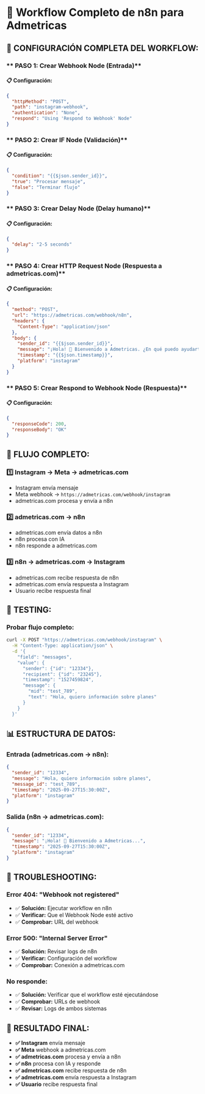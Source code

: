 # 🔧 Workflow Completo de n8n para Admetricas

## 🎯 **CONFIGURACIÓN COMPLETA DEL WORKFLOW:**

### ** PASO 1: Crear Webhook Node (Entrada)**

#### **📋 Configuración:**
```json
{
  "httpMethod": "POST",
  "path": "instagram-webhook",
  "authentication": "None",
  "respond": "Using 'Respond to Webhook' Node"
}
```

### ** PASO 2: Crear IF Node (Validación)**

#### **📋 Configuración:**
```json
{
  "condition": "{{$json.sender_id}}",
  "true": "Procesar mensaje",
  "false": "Terminar flujo"
}
```

### ** PASO 3: Crear Delay Node (Delay humano)**

#### **📋 Configuración:**
```json
{
  "delay": "2-5 seconds"
}
```

### ** PASO 4: Crear HTTP Request Node (Respuesta a admetricas.com)**

#### **📋 Configuración:**
```json
{
  "method": "POST",
  "url": "https://admetricas.com/webhook/n8n",
  "headers": {
    "Content-Type": "application/json"
  },
  "body": {
    "sender_id": "{{$json.sender_id}}",
    "message": "¡Hola! 👋 Bienvenido a Admetricas. ¿En qué puedo ayudarte?",
    "timestamp": "{{$json.timestamp}}",
    "platform": "instagram"
  }
}
```

### ** PASO 5: Crear Respond to Webhook Node (Respuesta)**

#### **📋 Configuración:**
```json
{
  "responseCode": 200,
  "responseBody": "OK"
}
```

## 🔄 **FLUJO COMPLETO:**

### **1️⃣ Instagram → Meta → admetricas.com**
- Instagram envía mensaje
- Meta webhook → `https://admetricas.com/webhook/instagram`
- admetricas.com procesa y envía a n8n

### **2️⃣ admetricas.com → n8n**
- admetricas.com envía datos a n8n
- n8n procesa con IA
- n8n responde a admetricas.com

### **3️⃣ n8n → admetricas.com → Instagram**
- admetricas.com recibe respuesta de n8n
- admetricas.com envía respuesta a Instagram
- Usuario recibe respuesta final

## 🧪 **TESTING:**

### **Probar flujo completo:**
```bash
curl -X POST "https://admetricas.com/webhook/instagram" \
  -H "Content-Type: application/json" \
  -d '{
    "field": "messages",
    "value": {
      "sender": {"id": "12334"},
      "recipient": {"id": "23245"},
      "timestamp": "1527459824",
      "message": {
        "mid": "test_789",
        "text": "Hola, quiero información sobre planes"
      }
    }
  }'
```

## 📊 **ESTRUCTURA DE DATOS:**

### **Entrada (admetricas.com → n8n):**
```json
{
  "sender_id": "12334",
  "message": "Hola, quiero información sobre planes",
  "message_id": "test_789",
  "timestamp": "2025-09-27T15:30:00Z",
  "platform": "instagram"
}
```

### **Salida (n8n → admetricas.com):**
```json
{
  "sender_id": "12334",
  "message": "¡Hola! 👋 Bienvenido a Admetricas...",
  "timestamp": "2025-09-27T15:30:00Z",
  "platform": "instagram"
}
```

## 🚨 **TROUBLESHOOTING:**

### **Error 404: "Webhook not registered"**
- ✅ **Solución:** Ejecutar workflow en n8n
- ✅ **Verificar:** Que el Webhook Node esté activo
- ✅ **Comprobar:** URL del webhook

### **Error 500: "Internal Server Error"**
- ✅ **Solución:** Revisar logs de n8n
- ✅ **Verificar:** Configuración del workflow
- ✅ **Comprobar:** Conexión a admetricas.com

### **No responde:**
- ✅ **Solución:** Verificar que el workflow esté ejecutándose
- ✅ **Comprobar:** URLs de webhook
- ✅ **Revisar:** Logs de ambos sistemas

## 🎯 **RESULTADO FINAL:**

- **✅ Instagram** envía mensaje
- **✅ Meta** webhook a admetricas.com
- **✅ admetricas.com** procesa y envía a n8n
- **✅ n8n** procesa con IA y responde
- **✅ admetricas.com** recibe respuesta de n8n
- **✅ admetricas.com** envía respuesta a Instagram
- **✅ Usuario** recibe respuesta final
